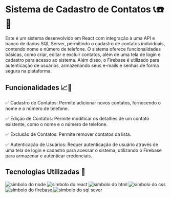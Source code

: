 # Sistema de Cadastro de Contatos 📞☎️📕

Este é um sistema desenvolvido em React com integração à uma API e banco de dados SQL Server, permitindo o cadastro de contatos individuais, contendo nome e número de telefone. O sistema oferece funcionalidades básicas, como criar, editar e excluir contatos, além de uma tela de login e cadastro para acesso ao sistema. Além disso, o Firebase é utilizado para autenticação de usuários, armazenando seus e-mails e senhas de forma segura na plataforma.

## Funcionalidades 📈🚀

✅ Cadastro de Contatos: Permite adicionar novos contatos, fornecendo o nome e o número de telefone.

✅ Edição de Contatos: Permite modificar os detalhes de um contato existente, como o nome e o número de telefone.

✅ Exclusão de Contatos: Permite remover contatos da lista.

✅ Autenticação de Usuários: Requer autenticação de usuário através de uma tela de login e cadastro para acessar o sistema, utilizando o Firebase para armazenar e autenticar credenciais.

## Tecnologias Utilizadas 📌

![símbolo do node](https://img.shields.io/badge/Node.js-43853D?style=for-the-badge&logo=node.js&logoColor=white)
![símbolo do react](https://img.shields.io/badge/React-20232A?style=for-the-badge&logo=react&logoColor=61DAFB)
![símbolo do html](https://img.shields.io/badge/HTML5-E34F26?style=for-the-badge&logo=html5&logoColor=white)
![símbolo do css](https://img.shields.io/badge/CSS3-1572B6?style=for-the-badge&logo=css3&logoColor=white)
![símbolo do firebase](https://img.shields.io/badge/Firebase-F29D0C?style=for-the-badge&logo=firebase&logoColor=white)
![símbolo do sql sever](https://img.shields.io/badge/Microsoft_SQL_Server-CC2927?style=for-the-badge&logo=microsoft-sql-server&logoColor=white)
